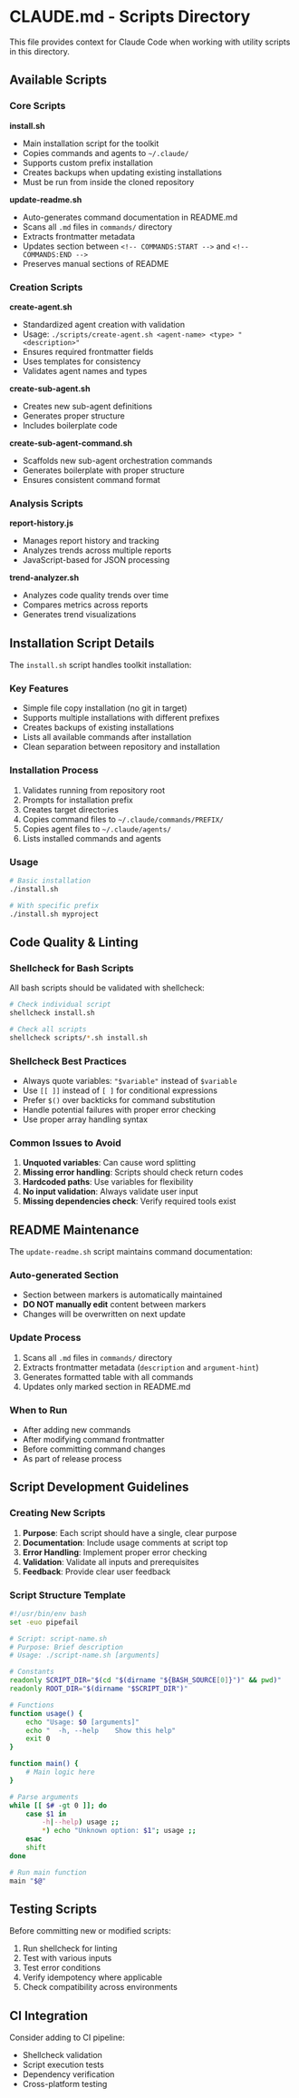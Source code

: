 # CLAUDE.md - Scripts Directory

This file provides context for Claude Code when working with utility scripts in this directory.

## Available Scripts

### Core Scripts

**install.sh**
- Main installation script for the toolkit
- Copies commands and agents to `~/.claude/`
- Supports custom prefix installation
- Creates backups when updating existing installations
- Must be run from inside the cloned repository

**update-readme.sh**
- Auto-generates command documentation in README.md
- Scans all `.md` files in `commands/` directory
- Extracts frontmatter metadata
- Updates section between `<!-- COMMANDS:START -->` and `<!-- COMMANDS:END -->`
- Preserves manual sections of README

### Creation Scripts

**create-agent.sh**
- Standardized agent creation with validation
- Usage: `./scripts/create-agent.sh <agent-name> <type> "<description>"`
- Ensures required frontmatter fields
- Uses templates for consistency
- Validates agent names and types

**create-sub-agent.sh**
- Creates new sub-agent definitions
- Generates proper structure
- Includes boilerplate code

**create-sub-agent-command.sh**
- Scaffolds new sub-agent orchestration commands
- Generates boilerplate with proper structure
- Ensures consistent command format

### Analysis Scripts

**report-history.js**
- Manages report history and tracking
- Analyzes trends across multiple reports
- JavaScript-based for JSON processing

**trend-analyzer.sh**
- Analyzes code quality trends over time
- Compares metrics across reports
- Generates trend visualizations

## Installation Script Details

The `install.sh` script handles toolkit installation:

### Key Features
- Simple file copy installation (no git in target)
- Supports multiple installations with different prefixes
- Creates backups of existing installations
- Lists all available commands after installation
- Clean separation between repository and installation

### Installation Process
1. Validates running from repository root
2. Prompts for installation prefix
3. Creates target directories
4. Copies command files to `~/.claude/commands/PREFIX/`
5. Copies agent files to `~/.claude/agents/`
6. Lists installed commands and agents

### Usage
```bash
# Basic installation
./install.sh

# With specific prefix
./install.sh myproject
```

## Code Quality & Linting

### Shellcheck for Bash Scripts

All bash scripts should be validated with shellcheck:

```bash
# Check individual script
shellcheck install.sh

# Check all scripts
shellcheck scripts/*.sh install.sh
```

### Shellcheck Best Practices

- Always quote variables: `"$variable"` instead of `$variable`
- Use `[[ ]]` instead of `[ ]` for conditional expressions
- Prefer `$()` over backticks for command substitution
- Handle potential failures with proper error checking
- Use proper array handling syntax

### Common Issues to Avoid

1. **Unquoted variables**: Can cause word splitting
2. **Missing error handling**: Scripts should check return codes
3. **Hardcoded paths**: Use variables for flexibility
4. **No input validation**: Always validate user input
5. **Missing dependencies check**: Verify required tools exist

## README Maintenance

The `update-readme.sh` script maintains command documentation:

### Auto-generated Section
- Section between markers is automatically maintained
- **DO NOT manually edit** content between markers
- Changes will be overwritten on next update

### Update Process
1. Scans all `.md` files in `commands/` directory
2. Extracts frontmatter metadata (`description` and `argument-hint`)
3. Generates formatted table with all commands
4. Updates only marked section in README.md

### When to Run
- After adding new commands
- After modifying command frontmatter
- Before committing command changes
- As part of release process

## Script Development Guidelines

### Creating New Scripts

1. **Purpose**: Each script should have a single, clear purpose
2. **Documentation**: Include usage comments at script top
3. **Error Handling**: Implement proper error checking
4. **Validation**: Validate all inputs and prerequisites
5. **Feedback**: Provide clear user feedback

### Script Structure Template

```bash
#!/usr/bin/env bash
set -euo pipefail

# Script: script-name.sh
# Purpose: Brief description
# Usage: ./script-name.sh [arguments]

# Constants
readonly SCRIPT_DIR="$(cd "$(dirname "${BASH_SOURCE[0]}")" && pwd)"
readonly ROOT_DIR="$(dirname "$SCRIPT_DIR")"

# Functions
function usage() {
    echo "Usage: $0 [arguments]"
    echo "  -h, --help    Show this help"
    exit 0
}

function main() {
    # Main logic here
}

# Parse arguments
while [[ $# -gt 0 ]]; do
    case $1 in
        -h|--help) usage ;;
        *) echo "Unknown option: $1"; usage ;;
    esac
    shift
done

# Run main function
main "$@"
```

## Testing Scripts

Before committing new or modified scripts:

1. Run shellcheck for linting
2. Test with various inputs
3. Test error conditions
4. Verify idempotency where applicable
5. Check compatibility across environments

## CI Integration

Consider adding to CI pipeline:
- Shellcheck validation
- Script execution tests
- Dependency verification
- Cross-platform testing